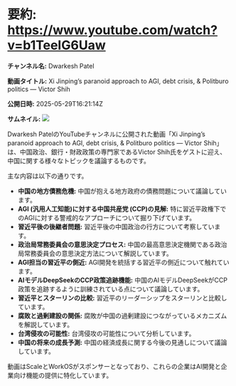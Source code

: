 # 要約: https://www.youtube.com/watch?v=b1TeeIG6Uaw

**チャンネル名:** Dwarkesh Patel

**動画タイトル:** Xi Jinping’s paranoid approach to AGI, debt crisis, & Politburo politics — Victor Shih

**公開日時:** 2025-05-29T16:21:14Z

**サムネイル:** ![](https://i.ytimg.com/vi/b1TeeIG6Uaw/hqdefault.jpg)

Dwarkesh PatelのYouTubeチャンネルに公開された動画「Xi Jinping’s paranoid approach to AGI, debt crisis, & Politburo politics — Victor Shih」は、中国政治、銀行・財政政策の専門家であるVictor Shih氏をゲストに迎え、中国に関する様々なトピックを議論するものです。

主な内容は以下の通りです。

*   **中国の地方債務危機:** 中国が抱える地方政府の債務問題について議論しています。
*   **AGI (汎用人工知能)に対する中国共産党 (CCP)の見解:** 特に習近平政権下でのAGIに対する警戒的なアプローチについて掘り下げています。
*   **習近平後の後継者問題:** 習近平後の中国政治の行方について考察しています。
*   **政治局常務委員会の意思決定プロセス:** 中国の最高意思決定機関である政治局常務委員会の意思決定方法について解説しています。
*   **AGI担当の習近平の側近:** AGI開発を統括する習近平の側近について触れています。
*   **AIモデルDeepSeekのCCP政策追跡機能:** 中国のAIモデルDeepSeekがCCP政策を追跡するように訓練されている点について議論しています。
*   **習近平とスターリンの比較:** 習近平のリーダーシップをスターリンと比較しています。
*   **腐敗と過剰建設の関係:** 腐敗が中国の過剰建設につながっているメカニズムを解説しています。
*   **台湾侵攻の可能性:** 台湾侵攻の可能性について分析しています。
*   **中国の将来の成長予測:** 中国の経済成長に関する今後の見通しについて議論しています。

動画はScaleとWorkOSがスポンサーとなっており、これらの企業はAI開発と企業向け機能の提供に特化しています。
